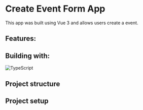 # Create Event Form App

This app was built using Vue 3 and allows users create a event.

## Features:


## Building with:

![TypeScript](https://img.shields.io/badge/typescript-%23007ACC.svg?style=for-the-badge&logo=typescript&logoColor=white)


## Project structure


## Project setup




